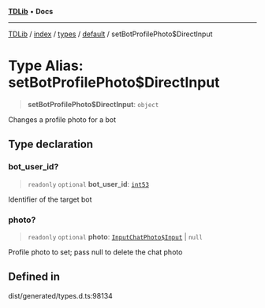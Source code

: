 [**TDLib**](../../../../../../README.md) • **Docs**

***

[TDLib](../../../../../../modules.md) / [index](../../../../../README.md) / [types](../../../README.md) / [default](../README.md) / setBotProfilePhoto$DirectInput

# Type Alias: setBotProfilePhoto$DirectInput

> **setBotProfilePhoto$DirectInput**: `object`

Changes a profile photo for a bot

## Type declaration

### bot\_user\_id?

> `readonly` `optional` **bot\_user\_id**: [`int53`](int53.md)

Identifier of the target bot

### photo?

> `readonly` `optional` **photo**: [`InputChatPhoto$Input`](InputChatPhoto$Input.md) \| `null`

Profile photo to set; pass null to delete the chat photo

## Defined in

dist/generated/types.d.ts:98134

